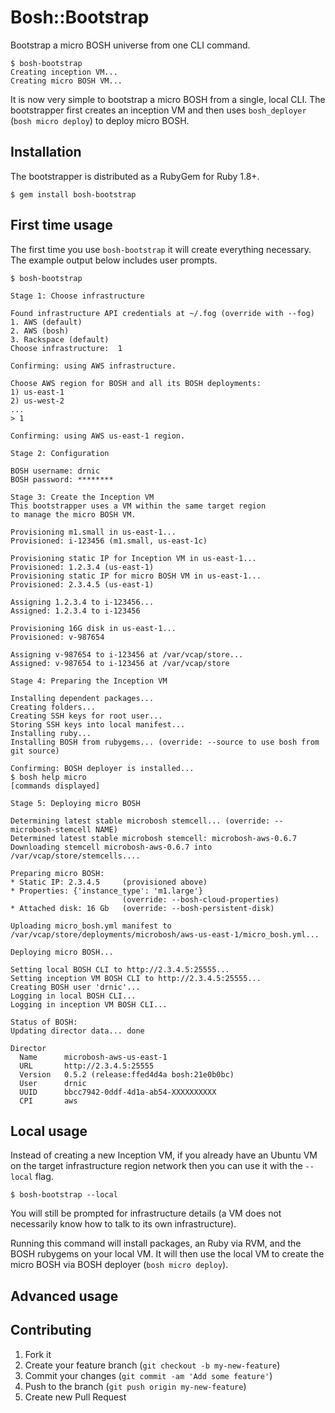 # Bosh::Bootstrap

Bootstrap a micro BOSH universe from one CLI command.

```
$ bosh-bootstrap
Creating inception VM...
Creating micro BOSH VM...
```

It is now very simple to bootstrap a micro BOSH from a single, local CLI. The bootstrapper first creates an inception VM and then uses `bosh_deployer` (`bosh micro deploy`) to deploy micro BOSH.

## Installation

The bootstrapper is distributed as a RubyGem for Ruby 1.8+.

```
$ gem install bosh-bootstrap
```

## First time usage

The first time you use `bosh-bootstrap` it will create everything necessary. The example output below includes user prompts.

```
$ bosh-bootstrap

Stage 1: Choose infrastructure

Found infrastructure API credentials at ~/.fog (override with --fog)
1. AWS (default)
2. AWS (bosh)
3. Rackspace (default)
Choose infrastructure:  1

Confirming: using AWS infrastructure.

Choose AWS region for BOSH and all its BOSH deployments:
1) us-east-1
2) us-west-2
...
> 1

Confirming: using AWS us-east-1 region.

Stage 2: Configuration

BOSH username: drnic
BOSH password: ********

Stage 3: Create the Inception VM
This bootstrapper uses a VM within the same target region
to manage the micro BOSH VM.

Provisioning m1.small in us-east-1...
Provisioned: i-123456 (m1.small, us-east-1c)

Provisioning static IP for Inception VM in us-east-1...
Provisioned: 1.2.3.4 (us-east-1)
Provisioning static IP for micro BOSH VM in us-east-1...
Provisioned: 2.3.4.5 (us-east-1)

Assigning 1.2.3.4 to i-123456...
Assigned: 1.2.3.4 to i-123456

Provisioning 16G disk in us-east-1...
Provisioned: v-987654

Assigning v-987654 to i-123456 at /var/vcap/store...
Assigned: v-987654 to i-123456 at /var/vcap/store

Stage 4: Preparing the Inception VM

Installing dependent packages...
Creating folders...
Creating SSH keys for root user...
Storing SSH keys into local manifest...
Installing ruby...
Installing BOSH from rubygems... (override: --source to use bosh from git source)

Confirming: BOSH deployer is installed...
$ bosh help micro
[commands displayed]

Stage 5: Deploying micro BOSH

Determining latest stable microbosh stemcell... (override: --microbosh-stemcell NAME)
Determined latest stable microbosh stemcell: microbosh-aws-0.6.7
Downloading stemcell microbosh-aws-0.6.7 into /var/vcap/store/stemcells....

Preparing micro BOSH:
* Static IP: 2.3.4.5     (provisioned above)
* Properties: {'instance_type': 'm1.large'}        
                         (override: --bosh-cloud-properties)
* Attached disk: 16 Gb   (override: --bosh-persistent-disk)

Uploading micro_bosh.yml manifest to /var/vcap/store/deployments/microbosh/aws-us-east-1/micro_bosh.yml...

Deploying micro BOSH...

Setting local BOSH CLI to http://2.3.4.5:25555...
Setting inception VM BOSH CLI to http://2.3.4.5:25555...
Creating BOSH user 'drnic'...
Logging in local BOSH CLI...
Logging in inception VM BOSH CLI...

Status of BOSH:
Updating director data... done

Director
  Name      microbosh-aws-us-east-1
  URL       http://2.3.4.5:25555
  Version   0.5.2 (release:ffed4d4a bosh:21e0b0bc)
  User      drnic
  UUID      bbcc7942-0ddf-4d1a-ab54-XXXXXXXXXX
  CPI       aws
```

## Local usage

Instead of creating a new Inception VM, if you already have an Ubuntu VM on the target infrastructure region network then you can use it with the `--local` flag.

```
$ bosh-bootstrap --local
```

You will still be prompted for infrastructure details (a VM does not necessarily know how to talk to its own infrastructure).

Running this command will install packages, an Ruby via RVM, and the BOSH rubygems on your local VM. It will then use the local VM to create the micro BOSH via BOSH deployer (`bosh micro deploy`).

## Advanced usage



## Contributing

1. Fork it
2. Create your feature branch (`git checkout -b my-new-feature`)
3. Commit your changes (`git commit -am 'Add some feature'`)
4. Push to the branch (`git push origin my-new-feature`)
5. Create new Pull Request
